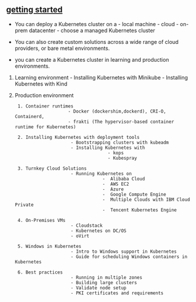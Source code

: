 ## [getting started](https://kubernetes.io/docs/setup/)

- You can deploy a Kubernetes cluster on a
        - local machine 
        - cloud
        - on-prem datacenter 
        - choose a managed Kubernetes cluster 

- You can also create custom solutions across a wide range of cloud providers, or bare metal environments.
- you can create a Kubernetes cluster in learning and production environments.

1. Learning environment 
                           - Installing Kubernetes with Minikube
                           - Installing Kubernetes with Kind

2. Production environment 

        1. Container runtimes 
                           - Docker (dockershim,dockerd), CRI-O, Containerd, 
                           - frakti (The hypervisor-based container runtime for Kubernetes)

        2. Installing Kubernetes with deployment tools
                            - Bootstrapping clusters with kubeadm
                            - Installing Kubernetes with 
                                          - kops
                                          - Kubespray

        3. Turnkey Cloud Solutions
                            - Running Kubernetes on 
                                        -  Alibaba Cloud
                                        -  AWS EC2
                                        -  Azure
                                        -  Google Compute Engine
                                        -  Multiple Clouds with IBM Cloud Private
                                        -  Tencent Kubernetes Engine

        4. On-Premises VMs
                            - Cloudstack
                            - Kubernetes on DC/OS
                            - oVirt

        5. Windows in Kubernetes
                            - Intro to Windows support in Kubernetes
                            - Guide for scheduling Windows containers in Kubernetes

        6. Best practices 
                            - Running in multiple zones
                            - Building large clusters
                            - Validate node setup
                            - PKI certificates and requirements
